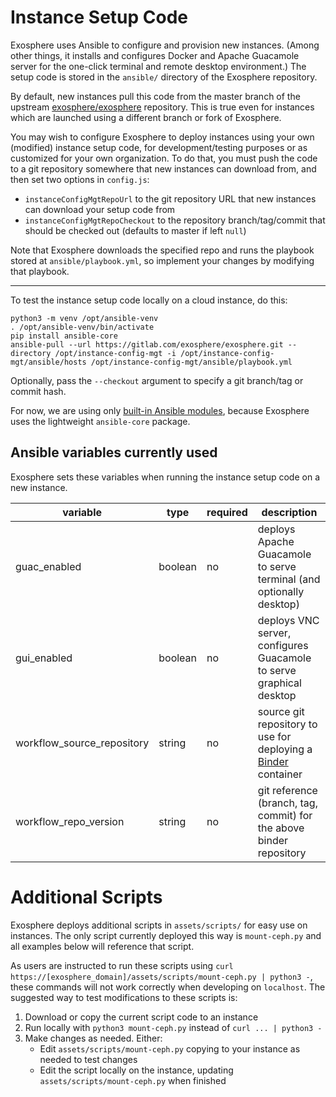 # Instance Setup Code

Exosphere uses Ansible to configure and provision new instances. (Among other things, it installs and configures Docker and Apache Guacamole server for the one-click terminal and remote desktop environment.) The setup code is stored in the `ansible/` directory of the Exosphere repository.

By default, new instances pull this code from the master branch of the upstream [exosphere/exosphere](https://gitlab.com/exosphere/exosphere/) repository. This is true even for instances which are launched using a different branch or fork of Exosphere.

You may wish to configure Exosphere to deploy instances using your own (modified) instance setup code, for development/testing purposes or as customized for your own organization. To do that, you must push the code to a git repository somewhere that new instances can download from, and then set two options in `config.js`:

- `instanceConfigMgtRepoUrl` to the git repository URL that new instances can download your setup code from
- `instanceConfigMgtRepoCheckout` to the repository branch/tag/commit that should be checked out (defaults to master if left `null`)

Note that Exosphere downloads the specified repo and runs the playbook stored at `ansible/playbook.yml`, so implement your changes by modifying that playbook.

---

To test the instance setup code locally on a cloud instance, do this:
```
python3 -m venv /opt/ansible-venv
. /opt/ansible-venv/bin/activate
pip install ansible-core
ansible-pull --url https://gitlab.com/exosphere/exosphere.git --directory /opt/instance-config-mgt -i /opt/instance-config-mgt/ansible/hosts /opt/instance-config-mgt/ansible/playbook.yml
```

Optionally, pass the `--checkout` argument to specify a git branch/tag or commit hash.

For now, we are using only [built-in Ansible modules](https://docs.ansible.com/ansible/latest/collections/ansible/builtin/#modules), because Exosphere uses the lightweight `ansible-core` package.

## Ansible variables currently used

Exosphere sets these variables when running the instance setup code on a new instance.

| variable                   | type    | required | description                                                                            |
|----------------------------|---------|----------|----------------------------------------------------------------------------------------|
| guac_enabled               | boolean | no       | deploys Apache Guacamole to serve terminal (and optionally desktop)                    |
| gui_enabled                | boolean | no       | deploys VNC server, configures Guacamole to serve graphical desktop                    |
| workflow_source_repository | string  | no       | source git repository to use for deploying a [Binder](https://mybinder.org/) container |
| workflow_repo_version      | string  | no       | git reference (branch, tag, commit) for the above binder repository                    |

# Additional Scripts

Exosphere deploys additional scripts in `assets/scripts/` for easy use on instances. The only script currently deployed this way is `mount-ceph.py` and all examples below will reference that script.

As users are instructed to run these scripts using `curl https://[exosphere_domain]/assets/scripts/mount-ceph.py | python3 -`, these commands will not work correctly when developing on `localhost`. The suggested way to test modifications to these scripts is: 

1. Download or copy the current script code to an instance
2. Run locally with `python3 mount-ceph.py` instead of `curl ... | python3 -`
3. Make changes as needed. Either:
    * Edit `assets/scripts/mount-ceph.py` copying to your instance as needed to test changes
    * Edit the script locally on the instance, updating `assets/scripts/mount-ceph.py` when finished
